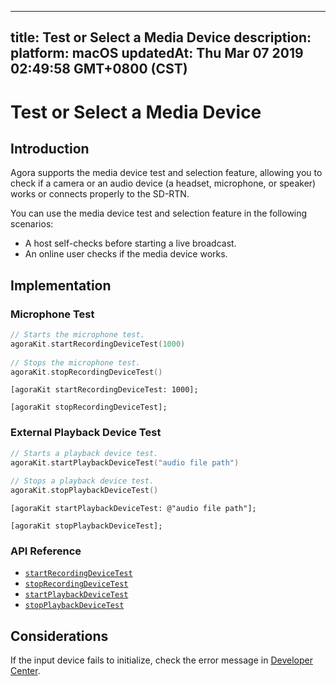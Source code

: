 
---
title: Test or Select a Media Device
description: 
platform: macOS
updatedAt: Thu Mar 07 2019 02:49:58 GMT+0800 (CST)
---
# Test or Select a Media Device
## Introduction

Agora supports the media device test and selection feature, allowing you to check if a camera or an audio device (a headset, microphone, or speaker) works or connects properly to the SD-RTN.

You can use the media device test and selection feature in the following scenarios:

- A host self-checks before starting a live broadcast.
- An online user checks if the media device works.

## Implementation

### Microphone Test

```swift	
// Starts the microphone test.
agoraKit.startRecordingDeviceTest(1000)
	
// Stops the microphone test.
agoraKit.stopRecordingDeviceTest()
```

```oc
[agoraKit startRecordingDeviceTest: 1000];

[agoraKit stopRecordingDeviceTest];
```



### External Playback Device Test

```swift
// Starts a playback device test.
agoraKit.startPlaybackDeviceTest("audio file path")
	
// Stops a playback device test.
agoraKit.stopPlaybackDeviceTest()
```

```oc
[agoraKit startPlaybackDeviceTest: @"audio file path"];

[agoraKit stopPlaybackDeviceTest];
```

### API Reference

* [`startRecordingDeviceTest`](https://docs.agora.io/en/Interactive%20Broadcast/API%20Reference/oc/Classes/AgoraRtcEngineKit.html#//api/name/stopRecordingDeviceTest)
* [`stopRecordingDeviceTest`](https://docs.agora.io/en/Interactive%20Broadcast/API%20Reference/oc/Classes/AgoraRtcEngineKit.html#//api/name/stopRecordingDeviceTest)
* [`startPlaybackDeviceTest`](https://docs.agora.io/en/Interactive%20Broadcast/API%20Reference/oc/Classes/AgoraRtcEngineKit.html#//api/name/startPlaybackDeviceTest:)
* [`stopPlaybackDeviceTest`](https://docs.agora.io/en/Interactive%20Broadcast/API%20Reference/oc/Classes/AgoraRtcEngineKit.html#//api/name/stopPlaybackDeviceTest)

## Considerations

If the input device fails to initialize, check the error message in [Developer Center](https://docs.agora.io/en/Interactive%20Broadcast/API%20Reference/oc/Constants/AgoraErrorCode.html).
